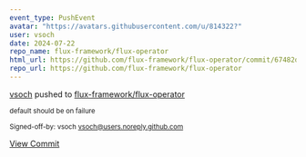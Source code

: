 ```yaml
---
event_type: PushEvent
avatar: "https://avatars.githubusercontent.com/u/814322?"
user: vsoch
date: 2024-07-22
repo_name: flux-framework/flux-operator
html_url: https://github.com/flux-framework/flux-operator/commit/67482d4e334b46eb87ef4679780ace1d79ebc7b3
repo_url: https://github.com/flux-framework/flux-operator
---
```


<a href='https://github.com/vsoch' target='_blank'>vsoch</a> pushed to <a href='https://github.com/flux-framework/flux-operator' target='_blank'>flux-framework/flux-operator</a>

<small>default should be on failure

Signed-off-by: vsoch <vsoch@users.noreply.github.com></small>

<a href='https://github.com/flux-framework/flux-operator/commit/67482d4e334b46eb87ef4679780ace1d79ebc7b3' target='_blank'>View Commit</a>